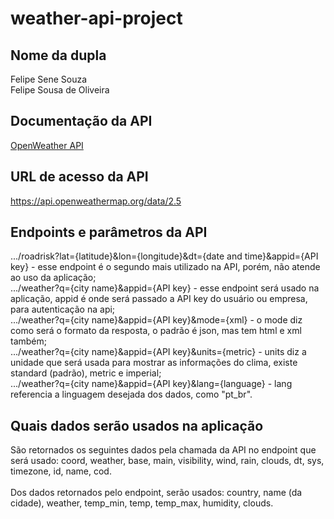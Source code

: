 # weather-api-project

## Nome da dupla
Felipe Sene Souza <br>
Felipe Sousa de Oliveira

## Documentação da API
[OpenWeather API](https://openweathermap.org/current#name)

## URL de acesso da API
https://api.openweathermap.org/data/2.5

## Endpoints e parâmetros da API
.../roadrisk?lat={latitude}&lon={longitude}&dt={date and time}&appid={API key} - esse endpoint é o segundo mais utilizado na API, porém, não atende ao uso da aplicação;
<br>
.../weather?q={city name}&appid={API key} - esse endpoint será usado na aplicação, appid é onde será passado a API key do usuário ou empresa, para autenticação na api;
<br>
.../weather?q={city name}&appid={API key}&mode={xml} - o mode diz como será o formato da resposta, o padrão é json, mas tem html e xml também;
<br>
.../weather?q={city name}&appid={API key}&units={metric} - units diz a unidade que será usada para mostrar as informações do clima, existe standard (padrão), metric e imperial;
<br>
.../weather?q={city name}&appid={API key}&lang={language} - lang referencia a linguagem desejada dos dados, como "pt_br".

## Quais dados serão usados na aplicação
São retornados os seguintes dados pela chamada da API no endpoint que será usado: coord, weather, base, main, visibility, wind, rain, clouds, dt, sys, timezone, id, name, cod.    <br>                               
Dos dados retornados pelo endpoint, serão usados: country, name (da cidade), weather, temp_min, temp, temp_max, humidity, clouds.
